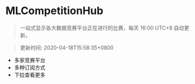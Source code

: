 # MLCompetitionHub

> 一站式显示各大数据竞赛平台正在进行的比赛，每天 16:00 UTC+8 自动更新。
  
> 更新时间: 2020-04-18T15:58:35+0800 

* 多家竞赛平台
* 多种订阅方式
* 下拉查看更多